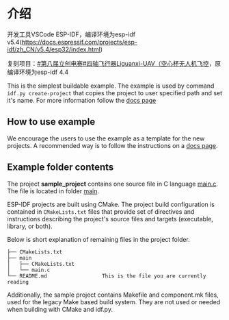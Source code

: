 # 介绍 
开发工具VSCode  ESP-IDF，编译环境为esp-idf v5.4(https://docs.espressif.com/projects/esp-idf/zh_CN/v5.4/esp32/index.html)

复刻项目：[#第八届立创电赛#四轴飞行器Liguanxi-UAV（空心杯无人机飞控](https://oshwhub.com/liguanxi/si-zhou-fei-xing-qi-ESP-Liguanxi)，原编译环境为esp-idf 4.4

This is the simplest buildable example. The example is used by command `idf.py create-project`
that copies the project to user specified path and set it's name. For more information follow the [docs page](https://docs.espressif.com/projects/esp-idf/en/latest/api-guides/build-system.html#start-a-new-project)

## How to use example
We encourage the users to use the example as a template for the new projects.
A recommended way is to follow the instructions on a [docs page](https://docs.espressif.com/projects/esp-idf/en/latest/api-guides/build-system.html#start-a-new-project).

## Example folder contents

The project **sample_project** contains one source file in C language [main.c](main/main.c). The file is located in folder [main](main).

ESP-IDF projects are built using CMake. The project build configuration is contained in `CMakeLists.txt`
files that provide set of directives and instructions describing the project's source files and targets
(executable, library, or both). 

Below is short explanation of remaining files in the project folder.

```
├── CMakeLists.txt
├── main
│   ├── CMakeLists.txt
│   └── main.c
└── README.md                  This is the file you are currently reading
```
Additionally, the sample project contains Makefile and component.mk files, used for the legacy Make based build system. 
They are not used or needed when building with CMake and idf.py.
